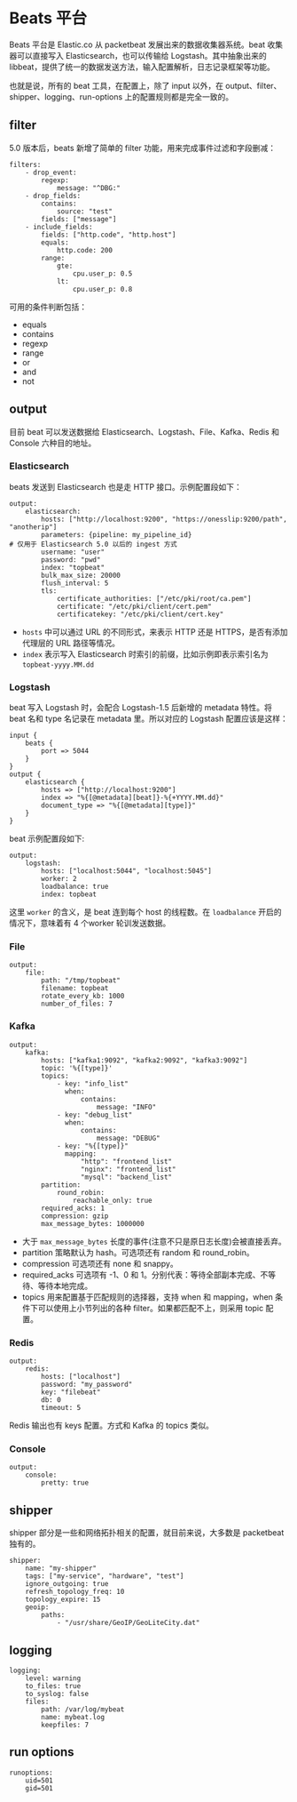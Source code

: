 # Beats 平台

Beats 平台是 Elastic.co 从 packetbeat 发展出来的数据收集器系统。beat 收集器可以直接写入 Elasticsearch，也可以传输给 Logstash。其中抽象出来的 libbeat，提供了统一的数据发送方法，输入配置解析，日志记录框架等功能。

也就是说，所有的 beat 工具，在配置上，除了 input 以外，在 output、filter、shipper、logging、run-options 上的配置规则都是完全一致的。

## filter

5.0 版本后，beats 新增了简单的 filter 功能，用来完成事件过滤和字段删减：

```
filters:
    - drop_event:
        regexp:
            message: "^DBG:"
    - drop_fields:
        contains:
            source: "test"
        fields: ["message"]
    - include_fields:
        fields: ["http.code", "http.host"]
        equals:
            http.code: 200
        range:
            gte:
                cpu.user_p: 0.5
            lt:
                cpu.user_p: 0.8
```

可用的条件判断包括：

* equals
* contains
* regexp
* range
* or
* and
* not

## output

目前 beat 可以发送数据给 Elasticsearch、Logstash、File、Kafka、Redis 和 Console 六种目的地址。

### Elasticsearch

beats 发送到 Elasticsearch 也是走 HTTP 接口。示例配置段如下：

```
output:
    elasticsearch:
        hosts: ["http://localhost:9200", "https://onesslip:9200/path", "anotherip"]
        parameters: {pipeline: my_pipeline_id}                         # 仅用于 Elasticsearch 5.0 以后的 ingest 方式
        username: "user"
        password: "pwd"
        index: "topbeat"
        bulk_max_size: 20000
        flush_interval: 5
        tls:
            certificate_authorities: ["/etc/pki/root/ca.pem"]
            certificate: "/etc/pki/client/cert.pem"
            certificatekey: "/etc/pki/client/cert.key"
```

* `hosts` 中可以通过 URL 的不同形式，来表示 HTTP 还是 HTTPS，是否有添加代理层的 URL 路径等情况。
* `index` 表示写入 Elasticsearch 时索引的前缀，比如示例即表示索引名为 `topbeat-yyyy.MM.dd`

### Logstash

beat 写入 Logstash 时，会配合 Logstash-1.5 后新增的 metadata 特性。将 beat 名和 type 名记录在 metadata 里。所以对应的 Logstash 配置应该是这样：

```
input {
    beats {
        port => 5044
    }
}
output {
    elasticsearch {
        hosts => ["http://localhost:9200"]
        index => "%{[@metadata][beat]}-%{+YYYY.MM.dd}"
        document_type => "%{[@metadata][type]}"
    }
}
```

beat 示例配置段如下:

```
output:
    logstash:
        hosts: ["localhost:5044", "localhost:5045"]
        worker: 2
        loadbalance: true
        index: topbeat
```

这里 `worker` 的含义，是 beat 连到每个 host 的线程数。在 `loadbalance` 开启的情况下，意味着有 4 个worker 轮训发送数据。

### File

```
output:
    file:
        path: "/tmp/topbeat"
        filename: topbeat
        rotate_every_kb: 1000
        number_of_files: 7
```

### Kafka

```
output:
    kafka:
        hosts: ["kafka1:9092", "kafka2:9092", "kafka3:9092"]
        topic: '%{[type]}'
        topics:
            - key: "info_list"
              when:
                  contains:
                      message: "INFO"
            - key: "debug_list"
              when:
                  contains:
                      message: "DEBUG"
            - key: "%{[type]}"
              mapping:
                  "http": "frontend_list"
                  "nginx": "frontend_list"
                  "mysql": "backend_list"
        partition:
            round_robin:
                reachable_only: true
        required_acks: 1
        compression: gzip
        max_message_bytes: 1000000
```

* 大于 `max_message_bytes` 长度的事件(注意不只是原日志长度)会被直接丢弃。
* partition 策略默认为 hash。可选项还有 random 和 round\_robin。
* compression 可选项还有 none 和 snappy。
* required\_acks 可选项有 -1、0 和 1。分别代表：等待全部副本完成、不等待、等待本地完成。
* topics 用来配置基于匹配规则的选择器，支持 when 和 mapping，when 条件下可以使用上小节列出的各种 filter。如果都匹配不上，则采用 topic 配置。

### Redis

```
output:
    redis:
        hosts: ["localhost"]
        password: "my_password"
        key: "filebeat"
        db: 0
        timeout: 5
```

Redis 输出也有 keys 配置。方式和 Kafka 的 topics 类似。

### Console

```
output:
    console:
        pretty: true
```

## shipper

shipper 部分是一些和网络拓扑相关的配置，就目前来说，大多数是 packetbeat 独有的。

```
shipper:
    name: "my-shipper"
    tags: ["my-service", "hardware", "test"]
    ignore_outgoing: true
    refresh_topology_freq: 10
    topology_expire: 15
    geoip:
        paths:
            - "/usr/share/GeoIP/GeoLiteCity.dat"
```
## logging

```
logging:
    level: warning
    to_files: true
    to_syslog: false
    files:
        path: /var/log/mybeat
        name: mybeat.log
        keepfiles: 7
```
## run options

```
runoptions:
    uid=501
    gid=501
```
